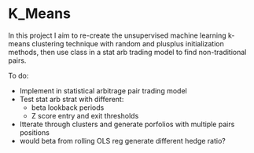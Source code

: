 # K_Means

In this project I aim to re-create the unsupervised machine learning k-means clustering technique with random and plusplus initialization methods, then use class in a stat arb trading model to find non-traditional pairs.

To do:
- Implement in statistical arbitrage pair trading model
- Test stat arb strat with different:
  - beta lookback periods
  - Z score entry and exit thresholds
- Itterate through clusters and generate porfolios with multiple pairs positions
- would beta from rolling OLS reg generate different hedge ratio?
